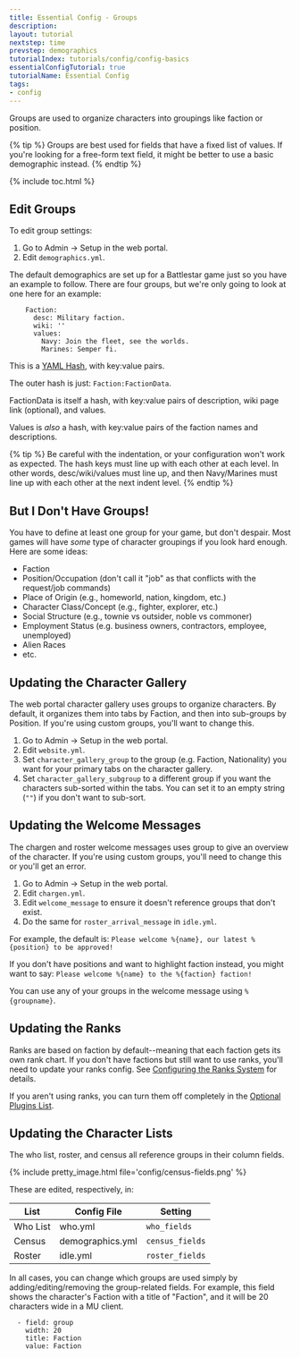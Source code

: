 ```yaml
---
title: Essential Config - Groups
description: 
layout: tutorial
nextstep: time
prevstep: demographics
tutorialIndex: tutorials/config/config-basics
essentialConfigTutorial: true
tutorialName: Essential Config
tags:
- config
---
```


Groups are used to organize characters into groupings like faction or position.

{% tip %}
Groups are best used for fields that have a fixed list of values.  If you're looking for a free-form text field, it might be better to use a basic demographic instead.
{% endtip %}

{% include toc.html %}

## Edit Groups

To edit group settings:

1. Go to Admin -> Setup in the web portal.
2. Edit `demographics.yml`.

The default demographics are set up for a Battlestar game just so you have an example to follow.  There are four groups, but we're only going to look at one here for an example:

```
    Faction:
      desc: Military faction.
      wiki: ''
      values:
        Navy: Join the fleet, see the worlds.
        Marines: Semper fi.
```

This is a [YAML Hash](/tutorials/config/config-basics/config-files.html#hash-values), with key:value pairs.

The outer hash is just:  `Faction:FactionData`.  

FactionData is itself a hash, with key:value pairs of description, wiki page link (optional), and values.

Values is _also_ a hash, with key:value pairs of the faction names and descriptions.

{% tip %}
Be careful with the indentation, or your configuration won't work as expected.  The hash keys must line up with each other at each level.  In other words, desc/wiki/values must line up, and then Navy/Marines must line up with each other at the next indent level.
{% endtip %}

## But I Don't Have Groups!

You have to define at least one group for your game, but don't despair.  Most games will have _some_ type of character groupings if you look hard enough.  Here are some ideas:

* Faction
* Position/Occupation (don't call it "job" as that conflicts with the request/job commands)
* Place of Origin (e.g., homeworld, nation, kingdom, etc.)
* Character Class/Concept (e.g., fighter, explorer, etc.)
* Social Structure (e.g., townie vs outsider, noble vs commoner)
* Employment Status (e.g. business owners, contractors, employee, unemployed)
* Alien Races
* etc.

## Updating the Character Gallery

The web portal character gallery uses groups to organize characters.  By default, it organizes them into tabs by Faction, and then into sub-groups by Position.  If you're using custom groups, you'll want to change this.

1. Go to Admin -> Setup in the web portal.
2. Edit `website.yml`.
3. Set `character_gallery_group` to the group (e.g. Faction, Nationality) you want for your primary tabs on the character gallery.
4. Set `character_gallery_subgroup` to a different group if you want the characters sub-sorted within the tabs.  You can set it to an empty string (`""`) if you don't want to sub-sort.

## Updating the Welcome Messages

The chargen and roster welcome messages uses group to give an overview of the character.  If you're using custom groups, you'll need to change this or you'll get an error.

1. Go to Admin -> Setup in the web portal.
2. Edit `chargen.yml`.
3. Edit `welcome_message` to ensure it doesn't reference groups that don't exist.
4. Do the same for `roster_arrival_message` in `idle.yml`.

For example, the default is:  `Please welcome %{name}, our latest %{position} to be approved!`

If you don't have positions and want to highlight faction instead, you might want to say:  `Please welcome %{name} to the %{faction} faction!`

You can use any of your groups in the welcome message using `%{groupname}`.

## Updating the Ranks

Ranks are based on faction by default--meaning that each faction gets its own rank chart.  If you don't have factions but still want to use ranks, you'll need to update your ranks config.  See [Configuring the Ranks System](/tutorials/config/ranks.html) for details.

If you aren't using ranks, you can turn them off completely in the [Optional Plugins List](/tutorials/config/basic-config/plugins.html).

## Updating the Character Lists

The who list, roster, and census all reference groups in their column fields.

{% include pretty_image.html file='config/census-fields.png' %}

These are edited, respectively, in:

| List | Config File | Setting |
| --- | --- | --- |
| Who List | who.yml | `who_fields` |
| Census | demographics.yml | `census_fields` |
| Roster | idle.yml | `roster_fields` |

In all cases, you can change which groups are used simply by adding/editing/removing the group-related fields.  For example, this field shows the character's Faction with a title of "Faction", and it will be 20 characters wide in a MU client.

```
  - field: group
    width: 20
    title: Faction
    value: Faction
```


